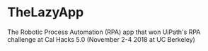 # TheLazyApp
The Robotic Process Automation (RPA) app that won UiPath's RPA challenge at Cal Hacks 5.0 (November 2-4 2018 at UC Berkeley)
